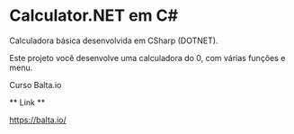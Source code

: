 # Calculator.NET em C#

Calculadora básica desenvolvida em CSharp (DOTNET).

Este projeto você desenvolve uma calculadora do 0, com várias funções e menu.

Curso Balta.io

** Link **

https://balta.io/
